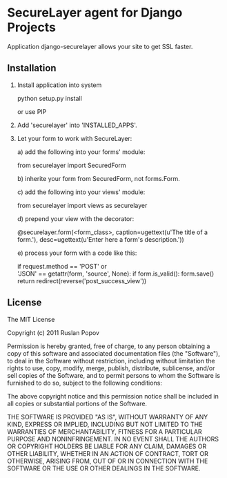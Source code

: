 SecureLayer agent for Django Projects
=====================================

Application django-securelayer allows your site to get SSL faster.

## Installation ##

1. Install application into system

    python setup.py install

   or use PIP

2. Add 'securelayer' into 'INSTALLED_APPS'.

3. Let your form to work with SecureLayer:

   a) add the following into your forms' module:

      from securelayer import SecuredForm

   b) inherite your form from SecuredForm, not forms.Form.

   c) add the following into your views' module:

      from securelayer import views as securelayer

   d) prepend your view with the decorator:

      @securelayer.form(<form_class>,
                        caption=ugettext(u'The title of a form.'),
                        desc=ugettext(u'Enter here a form's description.'))

   e) process your form with a code like this:

      if request.method == 'POST' or \
         'JSON' == getattr(form, 'source', None):
          if form.is_valid():
              form.save()
              return redirect(reverse('post_success_view'))

## License ##

The MIT License

Copyright (c) 2011 Ruslan Popov

Permission is hereby granted, free of charge, to any person obtaining a copy
of this software and associated documentation files (the "Software"), to deal
in the Software without restriction, including without limitation the rights
to use, copy, modify, merge, publish, distribute, sublicense, and/or sell
copies of the Software, and to permit persons to whom the Software is
furnished to do so, subject to the following conditions:

The above copyright notice and this permission notice shall be included in
all copies or substantial portions of the Software.

THE SOFTWARE IS PROVIDED "AS IS", WITHOUT WARRANTY OF ANY KIND, EXPRESS OR
IMPLIED, INCLUDING BUT NOT LIMITED TO THE WARRANTIES OF MERCHANTABILITY,
FITNESS FOR A PARTICULAR PURPOSE AND NONINFRINGEMENT. IN NO EVENT SHALL THE
AUTHORS OR COPYRIGHT HOLDERS BE LIABLE FOR ANY CLAIM, DAMAGES OR OTHER
LIABILITY, WHETHER IN AN ACTION OF CONTRACT, TORT OR OTHERWISE, ARISING FROM,
OUT OF OR IN CONNECTION WITH THE SOFTWARE OR THE USE OR OTHER DEALINGS IN
THE SOFTWARE.
